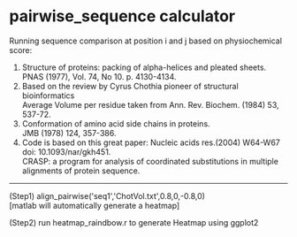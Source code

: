 # pairwise_sequence calculator 

Running sequence comparison at position i and j based on physiochemical score: <br>
 1)  Structure of proteins: packing of alpha-helices and pleated sheets. <br>
     PNAS (1977), Vol. 74, No 10. p. 4130-4134. <br>
 2)  Based on the review by Cyrus Chothia pioneer of structural bioinformatics <br>
     Average Volume per residue taken from Ann. Rev. Biochem. (1984) 53, 537-72.<br>
 3)  Conformation of amino acid side chains in proteins. <br>
     JMB (1978) 124, 357-386. <br>
 3)  Code is based on this great paper: Nucleic acids res.(2004) W64-W67 doi: 10.1093/nar/gkh451. <br>
     CRASP: a program for analysis of coordinated substitutions in multiple alignments of protein sequence. 
 
     
 <div>
    <div></div>
    <hr class="styled-hr" />
    <div></div>
 </div>

 (Step1) align_pairwise('seq1','ChotVol.txt',0.8,0,-0.8,0) <br>
         [matlab will automatically generate a heatmap] <br>
   
 (Step2) run heatmap_raindbow.r to generate Heatmap using ggplot2 <br>

